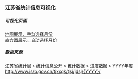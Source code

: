 ### 江苏省统计信息可视化

##### 可视化页面
[地图展示，手动选择月份](https://youngspring1.github.io/jssbgovcn/doc/map.html)   
[直方图展示，自动选择月份](https://youngspring1.github.io/jssbgovcn/doc/timeline.html)   

##### 数据来源
江苏省统计局 > 统计信息公开 > 统计数据 > 进度数据 > YYYY年度    
http://www.jssb.gov.cn/tjxxgk/tjsj/jdsj/{YYYY}/    

